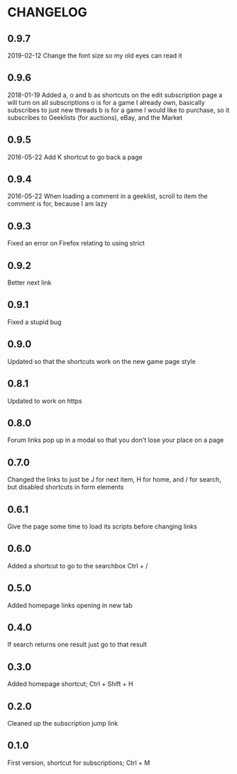 # CHANGELOG
## 0.9.7
2019-02-12
Change the font size so my old eyes can read it

## 0.9.6
2018-01-19
Added a, o and b as shortcuts on the edit subscription page
a will turn on all subscriptions
o is for a game I already own, basically subscribes to just new threads
b is for a game I would like to purchase, so it subscribes to Geeklists (for auctions), eBay, and the Market

## 0.9.5
2016-05-22
Add K shortcut to go back a page

## 0.9.4
2016-05-22
When loading a comment in a geeklist, scroll to item the comment is for, because I am lazy 

## 0.9.3
Fixed an error on Firefox relating to using strict

## 0.9.2
Better next link

## 0.9.1
Fixed a stupid bug

## 0.9.0
Updated so that the shortcuts work on the new game page style

## 0.8.1
Updated to work on https

## 0.8.0
Forum links pop up in a modal so that you don't lose your place on a page

## 0.7.0
Changed the links to just be J for next item, H for home, and / for search, but disabled shortcuts in form elements

## 0.6.1
Give the page some time to load its scripts before changing links

## 0.6.0
Added a shortcut to go to the searchbox Ctrl + /

## 0.5.0
Added homepage links opening in new tab

## 0.4.0
If search returns one result just go to that result

## 0.3.0
Added homepage shortcut; Ctrl + Shift + H

## 0.2.0
Cleaned up the subscription jump link

## 0.1.0
First version, shortcut for subscriptions; Ctrl + M